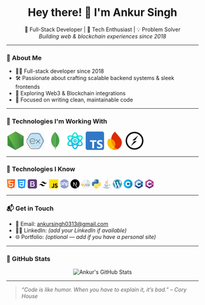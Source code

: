 <h1 align="center">Hey there! 👋 I'm Ankur Singh</h1>

<p align="center">
  🚀 Full-Stack Developer | 🧠 Tech Enthusiast | 💡 Problem Solver<br>
  <em>Building web & blockchain experiences since 2018</em>
</p>

---

### 🚀 About Me

- 🧑‍💻 Full-stack developer since 2018
- 🛠️ Passionate about crafting scalable backend systems & sleek frontends
- 🔗 Exploring Web3 & Blockchain integrations
- 🎯 Focused on writing clean, maintainable code

---

### 🧰 Technologies I'm Working With

<p align="left">
  <img src="./images/node-js.png" width="48" title="Node.js" />
  <img src="./images/Express-js.png" width="48" title="Express.js" />
  <img src="./images/mongodb.svg" width="48" title="MongoDB" />
  <img src="./images/science.png" width="48" title="React / React Native" />
  <img src="./images/typescript.png" width="48" title="TypeScript" />
  <img src="./images/firebase.png" width="48" title="Firebase" />
  <img src="./images/socket.io.png" width="48" title="Socket.IO" />
</p>

---

### 🧠 Technologies I Know

<p align="left">
  <img src="./images/html.png" width="24" title="HTML" />
  <img src="./images/css-3.png" width="24" title="CSS" />
  <img src="./images/bootstrap.png" width="24" title="Bootstrap" />
  <img src="./images/tailwind-css.svg" width="24" title="Tailwind CSS" />
  <img src="./images/js.png" width="24" title="JavaScript" />
  <img src="./images/php.png" width="24" title="PHP" />
  <img src="./images/next-js.svg" width="24" title="Next.js" />
  <img src="./images/mysql.png" width="24" title="MySQL" />
  <img src="./images/python.png" width="24" title="Python" />
  <img src="./images/java.png" width="24" title="Java" />
  <img src="./images/wordpress.png" width="24" title="WordPress" />
  <img src="./images/letter-c.png" width="24" title="C" />
  <img src="./images/c-.png" width="24" title="C++" />
  <img src="./images/c-sharp.png" width="24" title="C#" />
</p>

---

### 📬 Get in Touch

- 📧 Email: [ankursingh0313@gmail.com](mailto:ankursingh0313@gmail.com)
- 🧑‍💼 LinkedIn: *(add your LinkedIn if available)*
- 🌐 Portfolio: *(optional — add if you have a personal site)*

---

### 📌 GitHub Stats

<p align="center">
  <img src="https://github-readme-stats.vercel.app/api?username=ankursingh0313&show_icons=true&theme=radical" alt="Ankur's GitHub Stats" />
</p>

---

> *“Code is like humor. When you have to explain it, it’s bad.” – Cory House*
